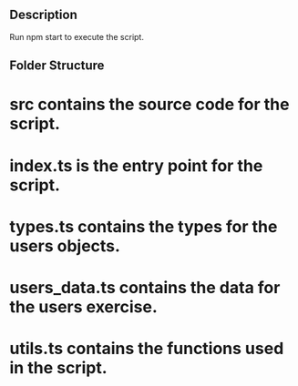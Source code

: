 ## Description

Run npm start to execute the script.

## Folder Structure

# src contains the source code for the script.

# index.ts is the entry point for the script.

# types.ts contains the types for the users objects.

# users_data.ts contains the data for the users exercise.

# utils.ts contains the functions used in the script.
